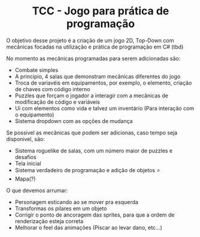  # <div align="center">  TCC - Jogo para prática de programação </div>
 
 <div align="left"> 
   O objetivo desse projeto é a criação de um jogo 2D, Top-Down com mecânicas focadas na utilização e prática de programação em C# (tbd)

  No momento as mecânicas programadas para serem adicionadas são:
  - Combate simples
  - A principio, 4 salas que demonstram mecânicas diferentes do jogo
  - Troca de variavéis em equipamentos, por exemplo, o elemento, criação de chaves com código interno
  - Puzzles que forçam o jogador a interagir com a mecânicas de modificação de código e variáveis
  - Ui com elementos como vida e talvez um inventário (Para interação com o equipamento)
  - Sistema dropdown com as opções de mudança
    
 Se possivel as mecânicas que podem ser adicionas, caso tempo seja disponivel, são:
 - Sistema roguelike de salas, com um número maior de puzzles e desafios
 - Tela inicial
 - Sistema verdadeiro de programação e adição de objetos :star: 
 - Mapa(?)

 O que devemos arrumar:
 - Personagem esticando ao se mover pra esquerda
 - Transformas os pilares em um objeto
 - Corrigir o ponto de ancoragem das sprites, para que a ordem  de renderização esteja correta
 - Melhorar o feel das animações (Piscar ao levar dano, etc...) 
 </div>
